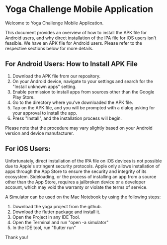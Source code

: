 # Yoga Challenge Mobile Application

Welcome to Yoga Challenge Mobile Application.

This document provides an overview of how to install the APK file for Android users, and why direct installation of the IPA file for iOS users isn't feasible. We have an APK file for Android users. Please refer to the respective sections below for more details.

## For Android Users: How to Install APK File

1. Download the APK file from our repository.
2. On your Android device, navigate to your settings and search for the "Install unknown apps" setting. 
3. Enable permission to install apps from sources other than the Google Play Store.
4. Go to the directory where you've downloaded the APK file.
5. Tap on the APK file, and you will be prompted with a dialog asking for your approval to install the app. 
6. Press "Install", and the installation process will begin.

Please note that the procedure may vary slightly based on your Android version and device manufacturer. 

## For iOS Users:

Unfortunately, direct installation of the IPA file on iOS devices is not possible due to Apple's stringent security protocols. Apple only allows installation of apps through the App Store to ensure the security and integrity of its ecosystem. Sideloading, or the process of installing an app from a source other than the App Store, requires a jailbroken device or a developer account, which may void the warranty or violate the terms of service. 

A Simulator can be used on the Mac Notebook by using the following steps:

1. Download the yoga project from the github.
2. Download the flutter package and install it.
3. Open the Project in any IDE Tool.
4. Open the Terminal and run "open -a simulator"
5. In the IDE tool, run "flutter run"

Thank you!
